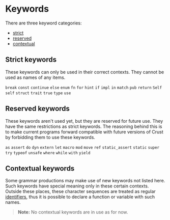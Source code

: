 # Keywords

There are three keyword categories:

- [strict](#strict-keywords)
- [reserved](#reserved-keywords)
- [contextual](#contextual-keywords)

## Strict keywords

These keywords can only be used in their correct contexts.
They cannot be used as names of any items.

`break`
`const`
`continue`
`else`
`enum`
`fn`
`for`
`hint`
`if`
`impl`
`in`
`match`
`pub`
`return`
`Self`
`self`
`struct`
`trait`
`true`
`type`
`use`

## Reserved keywords

These keywords aren't used yet, but they are reserved for future use.
They have the same restrictions as strict keywords.
The reasoning behind this is to make current programs forward compatible with future versions of
Crust by forbidding them to use these keywords.

`as`
`assert`
`do`
`dyn`
`extern`
`let`
`macro`
`mod`
`move`
`ref`
`static_assert`
`static`
`super`
`try`
`typeof`
`unsafe`
`where`
`while`
`with`
`yield`

## Contextual keywords

Some grammar productions may make use of new keywords not listed here.
Such keywords have special meaning only in these certain contexts.
Outside these places, these character sequences are treated as regular [identifiers], thus it is
possible to declare a function or variable with such names.

> **Note:** No contextual keywords are in use as for now.

[identifiers]: identifiers.md
